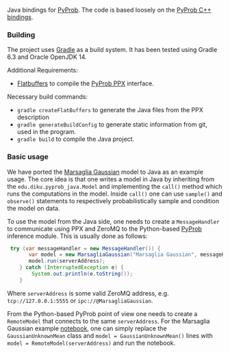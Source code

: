 Java bindings for [PyProb](https://github.com/pyprob/pyprob).
The code is based loosely on the [PyProb C++ bindings](https://github.com/pyprob/pyprob_cpp).

### Building
The project uses [Gradle](https://gradle.org) as a build system.
It has been tested using Gradle 6.3 and Oracle OpenJDK 14.

Additional Requirements:
* [Flatbuffers](https://google.github.io/flatbuffers/) to compile the [PyProb PPX](https://github.com/pyprob/ppx) interface.

Necessary build commands:
* `gradle createFlatBuffers` to generate the Java files from the PPX description
* `gradle generateBuildConfig` to generate static information from git, used in the program.
* `gradle build` to compile the Java project.

### Basic usage
We have ported the [Marsaglia Gaussian](https://github.com/pyprob/pyprob/blob/master/examples/gaussian_unknown_mean_marsaglia.ipynb) model to Java as an example usage.
The core idea is that one writes a model in Java by inheriting from the `edu.diku.pyprob_java.Model` and implementing
the `call()` method which runs the computations in the model. Inside `call()` one can use `sample()` and
`observe()` statements to respectively probabilistically sample and condition the model on data.

To use the model from the Java side, one needs to create a `MessageHandler` to communicate using PPX and ZeroMQ
to the Python-based [PyProb](https://github.com/pyprob/pyprob) inference module.
This is usually done as follows:

```java
 try (var messageHandler = new MessageHandler()) {
       var model = new MarsagliaGaussian("Marsaglia Gaussian", messageHandler);
       model.run(serverAddress);
    } catch (InterruptedException e) {
        System.out.println(e.toString());
    }
```

Where `serverAddress` is some valid ZeroMQ address, e.g. `tcp://127.0.0.1:5555` or `ipc://@MarsagliaGaussian`.

From the Python-based PyProb point of view one needs to create a `RemoteModel` that connects to the same `serverAddress`.
For the Marsaglia Gaussian example [notebook](https://github.com/pyprob/pyprob/blob/master/examples/gaussian_unknown_mean_marsaglia.ipynb), one can simply replace the `GaussianUnknownMean` class and `model = GaussianUnknownMean()` lines
 with `model = RemoteModel(serverAddress)` and run the notebook.
